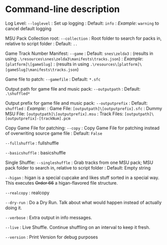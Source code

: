 # Command-line description

Log Level: `--loglevel`
: Set up logging
: Default: `info`
: _Example_: `warning` to cancel default logging

MSU Pack Collection root: `--collection`
: Root folder to search for packs in, relative to script folder
: Default: `..`

Game Track Number Manifest: `--game`
: Default: `snes\zelda3`
: (results in using `.\resources\snes\zelda3\manifests\tracks.json`)
: _Example_: `[platform]\[gameSlug]`
: (results in using `.\resources\[platform]\[gameSlug]\manifests\tracks.json`)

Game file to patch: `--gamefile`
: Default: `*.sfc`

Output path for game file and music pack: `--outputpath`
: Default: `.\shuffled*`

Output prefix for game file and music pack: `--outputprefix`
: Default: `shuffled`
: _Example_:
  : Game File: `[outputpath]\[outputprefix].sfc`
  : Dummy MSU File: `[outputpath]\[outputprefix].msu`
  : Track Files: `[outputpath]\[outputprefix]-[trackNum].pcm`

Copy Game File for patching: `--copy`
: Copy Game File for patching instead of overwriting source game file
: Default: `False`

`--fullshuffle`
: fullshuffle

`--basicshuffle`
: basicshuffle

Single Shuffle: `--singleshuffle`
: Grab tracks from one MSU pack; MSU pack folder to search in, relative to script folder
: Default: Empty string

`--higan`
: higan is a special cupcake and likes stuff sorted in a special way. This executes ~~Order 66~~ a higan-flavored file structure.

`--realcopy`
: realcopy

`--dry-run`
: Do a Dry Run. Talk about what would happen instead of actually doing it.

`--verbose`
: Extra output in info messages.

`--live`
: Live Shuffle. Continue shuffling on an interval to keep it fresh.

`--version`
: Print Version for debug purposes
